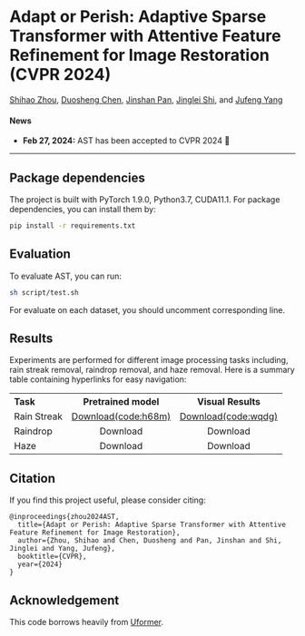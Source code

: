 # Adapt or Perish: Adaptive Sparse Transformer with Attentive Feature Refinement for Image Restoration (CVPR 2024)

[Shihao Zhou](https://joshyzhou.github.io/), [Duosheng Chen](https://github.com/Calvin11311), [Jinshan Pan](https://jspan.github.io/), [Jinglei Shi](https://jingleishi.github.io/), and [Jufeng Yang](https://cv.nankai.edu.cn/)


#### News
- **Feb 27, 2024:** AST has been accepted to CVPR 2024 :tada: 

<hr />

<!-- > **Abstract:** *Transformer-based approaches have achieved promising performance in image restoration tasks, given their ability to model long-range dependencies, which is crucial for recovering clear images. Though diverse efficient attention mechanism designs have addressed the intensive computations associated with using transformers, they often involve redundant information and noisy interactions from irrelevant regions by considering all available tokens. In this work, we propose an <strong>A</strong>daptive <strong>S</strong>parse <strong>T</strong>ransformer (<strong>AST</strong>) to mitigate the noisy interactions of irrelevant areas and remove feature redundancy in both spatial and channel domains. AST comprises two core designs, i.e., an Adaptive Sparse Self-Attention (ASSA) block and a Feature Refinement Feed-forward Network (FRFN). Specifically, ASSA is adaptively computed using a two-branch paradigm, where the sparse branch is introduced to filter out the negative impacts of low query-key matching scores for aggregating features, while the dense one ensures sufficient information flow through the network for learning discriminative representations. Meanwhile, FRFN employs an enhance-and-ease scheme to eliminate feature redundancy in channels, enhancing the restoration of clear latent images. Experimental results on commonly used benchmarks have demonstrated the versatility and competitive performance of our method in <strong>6</strong> tasks, including deraining, dehazing, deraindrop, demoireing, desnowing and deshadowing.* 
<hr /> -->

## Package dependencies
The project is built with PyTorch 1.9.0, Python3.7, CUDA11.1. For package dependencies, you can install them by:
```bash
pip install -r requirements.txt
```

## Evaluation
To evaluate AST, you can run:

```sh
sh script/test.sh
```
For evaluate on each dataset, you should uncomment corresponding line.


## Results
Experiments are performed for different image processing tasks including, rain streak removal, raindrop removal, and haze removal. 
Here is a summary table containing hyperlinks for easy navigation:

<table>
  <tr>
    <th align="left">Task</th>
    <th align="center">Pretrained model</th>
    <th align="center">Visual Results</th>
  </tr>
  <tr>
    <td align="left">Rain Streak</td>
    <td align="center"><a href="https://pan.baidu.com/s/1uqsXeztA55ny8vnQHfxmlA">Download(code:h68m)</a></td>
    <td align="center"><a href="https://pan.baidu.com/s/1KtAWESp3mzfrV4qy7BLaWg">Download(code:wqdg)</a></td>
  </tr>
  <tr>
    <td align="left">Raindrop</td>
    <td align="center">Download</td>
    <td align="center">Download</a></td>
  </tr>
  <tr>
    <td align="left">Haze</td>
    <td align="center">Download</td>
    <td align="center">Download</a></td>
  </tr>

</table>


## Citation
If you find this project useful, please consider citing:

    @inproceedings{zhou2024AST,
      title={Adapt or Perish: Adaptive Sparse Transformer with Attentive Feature Refinement for Image Restoration},
      author={Zhou, Shihao and Chen, Duosheng and Pan, Jinshan and Shi, Jinglei and Yang, Jufeng},
      booktitle={CVPR},
      year={2024}
    }

## Acknowledgement

This code borrows heavily from [Uformer](https://github.com/ZhendongWang6/Uformer).
